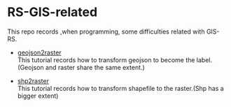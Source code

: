 # RS-GIS-related

This repo records ,when programming, some difficulties related with GIS-RS.


* [geojson2raster](https://github.com/huijianpzh/RS-GIS-related/tree/master/geojson2raster) <br>
This tutorial records how to transform geojson to become the label.(Geojson and raster share the same extent.)

* [shp2raster](https://github.com/huijianpzh/RS-GIS-related/edit/master/shp2raster/README.MD) <br>
This tutorial records how to transform shapefile to the raster.(Shp has a bigger extent)
